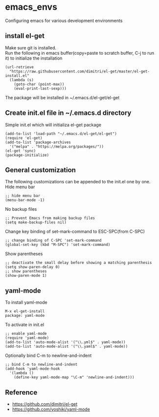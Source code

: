 # emacs_envs
Configuring emacs for various development environments

## install el-get
Make sure git is installed.   
Run the following in emacs buffer(copy=paste to scratch buffer, C-j to run it) to initialize the installation

    (url-retrieve
      "https://raw.githubusercontent.com/dimitri/el-get/master/el-get-install.el"
      (lambda (s)
        (goto-char (point-max))
        (eval-print-last-sexp)))

The package will be installed in ~/.emacs.d/el-get/el-get


## Create init.el file in ~/.emacs.d directory
Simple init.el which will initializa el-get package

    (add-to-list 'load-path "~/.emacs.d/el-get/el-get")
    (require 'el-get)
    (add-to-list 'package-archives
      '("melpa" . "https://melpa.org/packages/"))
    (el-get 'sync)
    (package-initialize)

## General customization
The following customizations can be appended to the init.el one by one.   
Hide menu bar

    ;; hide menu bar
    (menu-bar-mode -1)

No backup files   

    ;; Prevent Emacs from making backup files
    (setq make-backup-files nil)

Change key binding of set-mark-command to ESC-SPC(from C-SPC)

    ;; change binding of C-SPC 'set-mark-command
    (global-set-key (kbd "M-SPC") 'set-mark-command)

Show parentheses

    ;; deactivate the small delay before showing a matching parenthesis
    (setq show-paren-delay 0)
    ;; show parentheses
    (show-paren-mode 1)

## yaml-mode
To install yaml-mode

    M-x el-get-install   
    package: yaml-mode

To activate in init.el

    ;; enable yaml-mode
    (require 'yaml-mode)
    (add-to-list 'auto-mode-alist '("\\.yml$" . yaml-mode))
    (add-to-list 'auto-mode-alist '("\\.yaml$" . yaml-mode))
    
Optionally bind C-m to newline-and-indent

    ;; bind C-m to newline-and-indent
    (add-hook 'yaml-mode-hook
      '(lambda ()
        (define-key yaml-mode-map "\C-m" 'newline-and-indent)))

## Reference
* https://github.com/dimitri/el-get
* https://github.com/yoshiki/yaml-mode
